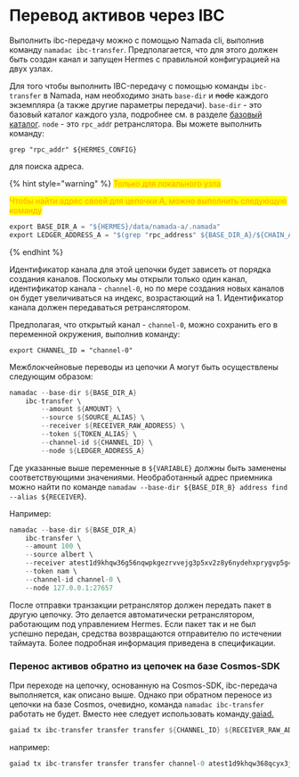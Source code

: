 # Перевод активов через IBC

Выполнить ibc-передачу можно с помощью Namada cli, выполнив команду `namadac ibc-transfer`. Предполагается, что для этого должен быть создан канал и запущен Hermes с правильной конфигурацией на двух узлах.

Для того чтобы выполнить IBC-передачу с помощью команды `ibc-transfer` в Namada, нам необходимо знать `base-dir` и ~~node~~ каждого экземпляра (а также другие параметры передачи). `base-dir` - это базовый каталог каждого узла, подробнее см. в разделе [базовый каталог](../rukovodstvo-dlya-operatorov/zapusk-polnogo-uzla/bazovyi-katalog.md). `node` - это `rpc_add`r ретранслятора. Вы можете выполнить команду:

```
grep "rpc_addr" ${HERMES_CONFIG}
```

для поиска адреса.

{% hint style="warning" %}
<mark style="color:orange;">Только для локального узла</mark>

<mark style="color:orange;">Чтобы найти адрес своей для цепочки A, можно выполнить следующую команду</mark>

```rust
export BASE_DIR_A = "${HERMES}/data/namada-a/.namada"
export LEDGER_ADDRESS_A = "$(grep "rpc_address" ${BASE_DIR_A}/${CHAIN_A_ID}/setup/validator-0/.namada/${CHAIN_A_ID}/config.toml)"
```
{% endhint %}

Идентификатор канала для этой цепочки будет зависеть от порядка создания каналов. Поскольку мы открыли только один канал, идентификатор канала - `channel-0`, но по мере создания новых каналов он будет увеличиваться на индекс, возрастающий на 1. Идентификатор канала должен передаваться ретранслятором.

Предполагая, что открытый канал - `channel-0`, можно сохранить его в переменной окружения, выполнив команду:

```
export CHANNEL_ID = "channel-0"
```

Межблокчейновые переводы из цепочки A могут быть осуществлены следующим образом:

```rust
namadac --base-dir ${BASE_DIR_A}
    ibc-transfer \
        --amount ${AMOUNT} \
        --source ${SOURCE_ALIAS} \
        --receiver ${RECEIVER_RAW_ADDRESS} \
        --token ${TOKEN_ALIAS} \
        --channel-id ${CHANNEL_ID} \
        --node ${LEDGER_ADDRESS_A}
```

Где указанные выше переменные в `${VARIABLE}` должны быть заменены соответствующими значениями. Необработанный адрес приемника можно найти по команде `namadaw --base-dir ${BASE_DIR_B} address find --alias ${RECEIVER`}.

Например:

```rust
namadac --base-dir ${BASE_DIR_A}
    ibc-transfer \
    --amount 100 \
    --source albert \
    --receiver atest1d9khqw36g56nqwpkgezrvvejg3p5xv2z8y6nydehxprygvp5g4znj3phxfpyv3pcgcunws2x0wwa76 \
    --token nam \
    --channel-id channel-0 \
    --node 127.0.0.1:27657
```

После отправки транзакции ретранслятор должен передать пакет в другую цепочку. Это делается автоматически ретранслятором, работающим под управлением Hermes. Если пакет так и не был успешно передан, средства возвращаются отправителю по истечении таймаута. Более подробная информация приведена в спецификации.

### Перенос активов обратно из цепочек на базе Cosmos-SDK

При переходе на цепочку, основанную на Cosmos-SDK, ibc-передача выполняется, как описано выше. Однако при обратном переносе из цепочки на базе Cosmos, очевидно, команда `namadac ibc-transfer` работать не будет. Вместо нее следует использовать команду[ gaiad.](https://github.com/cosmos/gaia)

```rust
gaiad tx ibc-transfer transfer transfer ${CHANNEL_ID} ${RECEIVER_RAW_ADDRESS} ${AMOUNT}${IBC_TOKEN_ADDRESS} --from ${COSMOS_ALIAS} --node ${COSMOS_RPC_ENDPOINT} --fees 5000uatom
```

например:

```rust
gaiad tx ibc-transfer transfer transfer channel-0 atest1d9khqw368qcyx3jxxu6njs2yxs6y2sjyxdzy2d338pp5yd35g9zrv334gceng3z9gvmryv2pfdddt4 10ibc/281545A262215A2D7041CE1B518DD4754EC7097A1C937BE9D9AB6F1F11B452DD --from my-cosmos-address --node https://rpc.sentry-01.theta-testnet.polypore.xyz:443 --fees 5000uatom
```
